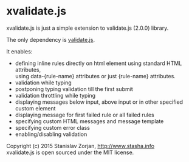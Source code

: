 # xvalidate.js
 xvalidate.js is just a simple extension to validate.js (2.0.0) library.
 
 The only dependency is <a href="https://github.com/rickharrison/validate.js">validate.js</a>.
 
 It enables:
 - defining inline rules directly on html element using standard HTML attributes,<br />
   using data-{rule-name} attributes or just {rule-name} attributes.
 - validation while typing
 - postponing typing validation till the first submit
 - validation throttling while typing
 - displaying messages below input, above input or in other specified custom element
 - displaying message for first failed rule or all failed rules
 - specifying custom HTML messages and message template
 - specifying custom error class
 - enabling/disabling validation



Copyright (c) 2015 Stanislav Zorjan, http://www.stasha.info<br />
xvalidate.js is open sourced under the MIT license.
